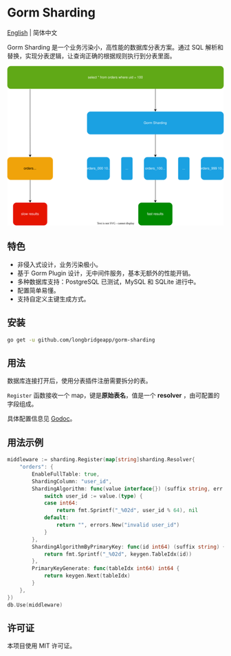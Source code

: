 # Gorm Sharding

[English](./README.md) | 简体中文

Gorm Sharding 是一个业务污染小，高性能的数据库分表方案。通过 SQL 解析和替换，实现分表逻辑，让查询正确的根据规则执行到分表里面。

![场景示例](./images/example-scenario.svg)

## 特色

- 非侵入式设计，业务污染极小。
- 基于 Gorm Plugin 设计，无中间件服务，基本无额外的性能开销。
- 多种数据库支持：PostgreSQL 已测试，MySQL 和 SQLite 进行中。
- 配置简单易懂。
- 支持自定义主键生成方式。

## 安装

```bash
go get -u github.com/longbridgeapp/gorm-sharding
```

## 用法

数据库连接打开后，使用分表插件注册需要拆分的表。

`Register` 函数接收一个 map，键是**原始表名**，值是一个 **resolver** ，由可配置的字段组成。

具体配置信息见 [Godoc](https://pkg.go.dev/github.com/longbridge/gorm-sharding)。

## 用法示例

```go
middleware := sharding.Register(map[string]sharding.Resolver{
	"orders": {
		EnableFullTable: true,
		ShardingColumn: "user_id",
		ShardingAlgorithm: func(value interface{}) (suffix string, err error) {
			switch user_id := value.(type) {
			case int64:
				return fmt.Sprintf("_%02d", user_id % 64), nil
			default:
				return "", errors.New("invalid user_id")
			}
		},
		ShardingAlgorithmByPrimaryKey: func(id int64) (suffix string) {
			return fmt.Sprintf("_%02d", keygen.TableIdx(id))
		},
		PrimaryKeyGenerate: func(tableIdx int64) int64 {
			return keygen.Next(tableIdx)
		}
	},
})
db.Use(middleware)
```

## 许可证

本项目使用 MIT 许可证。
